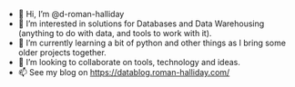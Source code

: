 - 👋 Hi, I’m @d-roman-halliday
- 👀 I’m interested in solutions for Databases and Data Warehousing (anything to do with data, and tools to work with it). 
- 🌱 I’m currently learning a bit of python and other things as I bring some older projects together.
- 💞️ I’m looking to collaborate on tools, technology and ideas.
- 📫 See my blog on https://datablog.roman-halliday.com/

<!---
d-roman-halliday/d-roman-halliday is a ✨ special ✨ repository because its `README.md` (this file) appears on your GitHub profile.
You can click the Preview link to take a look at your changes.
--->

